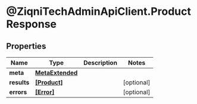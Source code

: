 # @ZiqniTechAdminApiClient.ProductResponse

## Properties

Name | Type | Description | Notes
------------ | ------------- | ------------- | -------------
**meta** | [**MetaExtended**](MetaExtended.md) |  | 
**results** | [**[Product]**](Product.md) |  | [optional] 
**errors** | [**[Error]**](Error.md) |  | [optional] 


